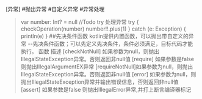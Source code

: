 [异常]
#抛出异常
#自定义异常
#异常处理
>var number: Int? = null
 //Todo try 处理异常
 try {
      checkOperation(number)
      number!!.plus(1)
    } catch (e: Exception) {
        println(e)
 }
##先决条件函数
kotlin提供内置函数，可以抛出带自定义的异常 --先决条件函数；可以先定义先决条件，条件必须满足，目标代码才能执行。
函数             描述
[checkNotNull]  如果参数为null，则抛出IllegalStateException异常。否则返回非null值
[require]       如果参数是false 则抛出IllegalArgumentEX异常
[requireNotNull]如果参数为null，则抛出IllegalStateException异常。否则返回非null值
[error]         如果参数为null，则抛出IllegalStateException异常并输出错误信息，否则返回非null值
[assert]        如果参数是false 则抛出IllegalError异常,并打上断言编译器标记